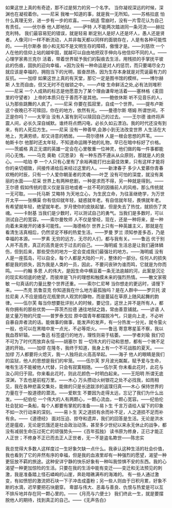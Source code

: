 如果这世上真的有奇迹，那不过是努力的另一个名字。
当你凝视深远的时候，深渊也在凝视着你。——尼采
我唯一知道的事，就是我一无所知。——苏格拉底
怕什么真理无穷，进一步有一步的欢喜。——胡适
雪崩时，没有一片雪花认为自己有责任。——伏尔泰
他人即地狱。——萨特
人不能两次踏进同一条河流——赫拉克利特。
我们最容易犯的错误，就是轻易 断定别人是好人还是坏人，愚人还是贤者。人像河川一样不断流动，人并非每天都以同样的面貌存在，人是有各种可能性的。——托尔斯泰
弱小和无知不是文明生存的障碍，傲慢才是。——刘慈欣
一个人在他的信仰上站的越牢固，就越可以自由地把双手伸向与他信仰不同的人。——心理学家弗兰克尔
活着，带着世界赋予我们的裂痕去生活，用残损的手掌抚平彼此的伤痕，固执的迎向幸福，+因为没有一种命运是对人的惩罚，而只要竭尽全力就应该是幸福的，拥抱当下的光明，振奋昂扬，因为生存本身就是对荒诞最有力的反抗。——加缪
如果这世上真的有天堂，那它一定是图书馆的模样。——博尔赫斯
人生而自由，但又无时不在枷锁之中。——卢梭
生命鲜活之处,必有法则堆积——尼采
一个人成熟的标志是他愿意为了某个理由谦卑地活着——塞林格《麦田里的守望者》
上帝的本质只在于善而不是其他。——鲍依休斯
听不见音乐的人，认为那些跳舞的人疯了。——尼采
你要在孤寂里，自成一个世界。——提布卢斯
这个夜晚已不可赎回，你在的地方，依然有光。——曼德尔斯 塔姆
所谓世间，不正是你吗？——太宰治
没有人富有到可以赎回自己的过去。——王尔德
谁终将声震人间，必长久深自缄默。谁终将点燃闪电，必长久如云漂泊。我的时代还没有到来，有的人死后方生。——尼采
没有一种善举,会渺小到无法改变世界
人生活在大地上，充满劳绩，却又诗意的栖居。——荷尔德林
人是一根会思想的芦苇。——帕斯卡尔
他那时还太年轻，不知道命运赐予她的礼物，早已在暗中标好了价格。——茨威格
真正无谓的英雄一定会在心里敬重一位神灵，他们做的每一件事都能问心无愧。——马克 奥勒《沉思录》
有一种东西不遵从从众原则，那就是人的良心。——哈珀 李
一个人只有心里有了余裕再能打扫出最佳效果，只有这样才能将你的亲切细致，间接传递给后来经过这里的人。——新津春子
多少人爱慕你青春欢畅的时辰，只有一个人爱你朝圣者的灵魂——叶芝
没有可怕的深度，就没有美丽的水面——尼采
世界上有两种悲剧，一种是求而不得，另一种就是得到。——王尔德
假如传统的意义仅是盲目地或者一丝不苟的因循前人的风格，那么传统就一无可取。——托马斯 艾略特
为天地立心，为生民立命，为往圣继绝学，为万世开太平——张横渠
你有信仰就年轻，疑惑就年老。有自信就年轻，畏惧就年老。有希望就年轻，绝望就年老。岁月使你的皮肤起皱，但是失去了热忱，就损伤了灵魂。——卡耐基
当我们是少数时，可以测试自己的勇气。当我们是多数时，可以测试自己的宽容。——索尔曼牧师
人不仅是曾经，现在，还是一种将来，是一种向着未来敞开的诸多可能性。——海德格尔
世界上只有一种英雄主义，那就是在看清生活真相后，仍然坚定不移的热爱生活。——罗曼 罗兰
须知参差多态，乃是幸福的本源。——罗素
无穷的远方，无尽的人们，都与我有关。——鲁迅
优于别人并不高贵，真正的高贵是优于过去的自己。——海明威
生活总是让我们遍体鳞伤，但到后来，那些受伤的地方一定会变成我们最强壮的地方。——海明威
没有人是一座孤岛，可以自全，每个人都是大陆的一片，整体的一部分。任何人的损失都是我的损失，因为我是人类的一员，因此，不要问丧钟为谁而鸣，它就是为你而鸣。——约翰 多恩
人的伟大，是因生命中横亘着一条无法逾越的河，此案是沉沦的现实和彻底的绝望，而彼岸是飞升的理想和触摸未来的强烈热情。——散文家筱敏
一句真话的力量比整个世界还重。——索尔仁尼琴
当你想走的更远时，请慢下来。——杰克 凯鲁亚克
你知道我在什么地方最孤独吗？是在人群中——罗贝托 波拉尼奥
人不应是插在花瓶里供人观赏的静物，而是蔓延在草原上随风起舞的韵律。——伍尔芙
每当你想要批评别人的时候，要记住，这世上并不是所有人，都有你拥有的那些优势——菲茨杰拉德
通往地狱之路，常由善意铺就。——谚语
人是丈量万物的尺度——普罗泰戈拉
原中国青年都摆脱冷气，只是向上走，不必听自暴自弃者流的话。能做事的做事，能发声的发声，有一分热发一分光，就令萤火一般，也可以在黑暗中发一点光，不必等炬火。——鲁迅
寄意寒星荃不察，我以我血荐轩辕。——鲁迅
标签盛行的地方，理性则易于枯萎。——学者刘瑜
我们切不可为了时代而放弃永恒——胡塞尔 哲
一切伟大的行动和思想，都有一个微不足道的开始。——加缪
在隆冬，我终于知道，我身上有一个不可战胜的夏天。——加缪
万人都要将火熄灭，我一人独将此火高高举起。——海子
他人的眼睛是我们的监狱，他人的思想是我们的牢笼。——伍尔芙
岁月波光粼粼，赋予爱与生命，唯有生活不能被他人代替，只会有寂寞相随。——伍尔芙
你未看此花时，此花与汝心同归于寂。你来看此花时，则此花颜色一时明白起来。——王阳明
所谓无底深渊，下去也是前程万里。——木心
万头攒动火树银花之处不必找我，如雨相见，我在各种悲喜交集处，能做的只是长途跋涉的返璞归真——木心
保持世界的力量在于一股道德的潜流。——爱默生
不要因为走得太远，忘记了我们为什么出发。——纪伯伦
一个伟大的人有两颗心，一颗心流血，一颗心宽容。——纪伯伦
社会犹如一条船，每个人都要有掌舵的准备——易卜生
千言万语给人留下的印象不如一次行动来的深刻。——易卜生
天之道损有余而补不足，人之道损不足而补有余。——《道德经》
面对压迫、掠夺和遗弃，我们的回答是生活。无论是洪水还是瘟疫，无论是饥饿还是社会政治动荡，甚至多少世纪以来永无休止的战争，都没有减弱生命压过死亡的顽强势头——《百年孤独》
读书原为修身，正已才能正人正世；不修身不正已而去正人正世者，无一不是盗名欺世——陈忠实

我总觉得大多数人这样度过一生好象欠缺一点什么。我承认这种生活的社会价值，我也看到了它的井然有序的幸福，但是我的血液里却有一种强烈的愿望，渴望一种更狂放不羁的旅途。这种安详宁静的快乐好象有一种叫我惊惧不安的东西。我的心渴望一种更加惊险的生活。只要在我的生活中能有变迁——变迁和无法预见的刺激，我是准备踏上怪石嶙峋的山崖，奔赴暗礁满布的海滩的。
有一些人通过激变，有如愤怒的激流把石块一下子冲击成齑粉；另一些人则由于日积月累，好象不断的水滴，迟早要把石块磨穿。
卑鄙与伟大、恶毒与善良、仇恨与热爱是可以互不排斥地并存在同一颗心里的。——《月亮与六便士》
我们终此一生，就是要摆脱他人的期待，找到真正的自己。——《无声告白》

